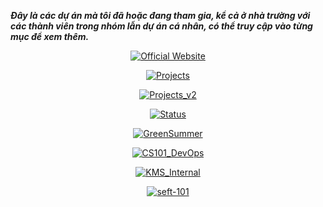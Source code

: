 **_Đây là các dự án mà tôi đã hoặc đang tham gia, kể cả ở nhà trường với các thành viên trong nhóm lẫn dự án cá nhân, có thể truy cập vào từng mục để xem thêm._**

<p align="center"><a href="https://github.com/anthony2708/anthony2708"><img src="https://github-readme-stats.vercel.app/api/pin/?username=anthony2708&repo=anthony2708&theme=dracula" alt="Official Website" /></a></p>

<p align="center"><a href="https://github.com/anthony2708/projects"><img src="https://github-readme-stats.vercel.app/api/pin/?username=anthony2708&repo=projects&theme=dracula" alt="Projects" /></a></p>

<p align="center"><a href="https://github.com/anthony2708/projects_v2"><img src="https://github-readme-stats.vercel.app/api/pin/?username=anthony2708&repo=projects_v2&theme=dracula" alt="Projects_v2" /></a></p>

<p align="center"><a href="https://github.com/anthony2708/status"><img src="https://github-readme-stats.vercel.app/api/pin/?username=anthony2708&repo=status&theme=dracula" alt="Status" /></a></p>

<p align="center"><a href="https://github.com/mhx-thh/r2us-backend"><img src="https://github-readme-stats.vercel.app/api/pin/?username=mhx-thh&repo=r2us-backend&theme=dracula&show_owner=true" alt="GreenSummer" /></a></p>

<p align="center"><a href="https://github.com/anthony2708/cs101_devops"><img src="https://github-readme-stats.vercel.app/api/pin/?username=anthony2708&repo=cs101_devops&theme=dracula" alt="CS101_DevOps" /></a></p>

<p align="center"><a href="https://github.com/anthony2708/kms_internal"><img src="https://github-readme-stats.vercel.app/api/pin/?username=anthony2708&repo=kms_internal&theme=dracula" alt="KMS_Internal" /></a></p>

<p align="center"><a href="https://github.com/anthony2708/seft-101"><img src="https://github-readme-stats.vercel.app/api/pin/?username=anthony2708&repo=seft-101&theme=dracula" alt="seft-101" /></a></p>
